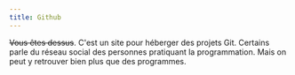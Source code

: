 ```yaml
---
title: Github
---
```


~~Vous êtes dessus~~. C'est un site pour héberger des projets Git. Certains parle du réseau social des personnes pratiquant la programmation. Mais on peut y retrouver bien plus que des programmes.
